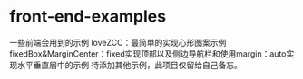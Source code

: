 # front-end-examples
一些前端会用到的示例
loveZCC：最简单的实现心形图案示例
fixedBox&MarginCenter：fixed实现顶部以及侧边导航栏和使用margin：auto实现水平垂直居中的示例
待添加其他示例，此项目仅留给自己备忘。
